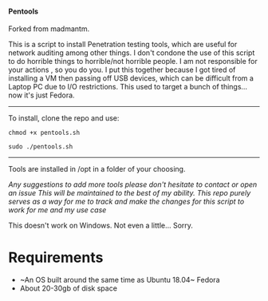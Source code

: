 #### Pentools


Forked from madmantm.

This is a script to install Penetration testing tools, which are useful for network auditing among other things. I don't condone the use of this script to do horrible things to horrible/not horrible people. I am not responsible for your actions , so you do you.
I put this together because I got tired of installing a VM then passing off USB devices, which can be difficult from a Laptop PC due to I/O restrictions. This used to target a bunch of things... now it's just Fedora.


---
To install, clone the repo and use:
```
chmod +x pentools.sh

sudo ./pentools.sh

```
---
Tools are installed in /opt in a folder of your choosing.

*Any suggestions to add more tools please don't hesitate to contact or open an issue*
*This will be maintained to the best of my ability.*
*This repo purely serves as a way for me to track and make the changes for this script to work for me and my use case*

This doesn't work on Windows. Not even a little... Sorry.

Requirements
====================
- ~An OS built around the same time as Ubuntu 18.04~ Fedora
- About 20-30gb of disk space
